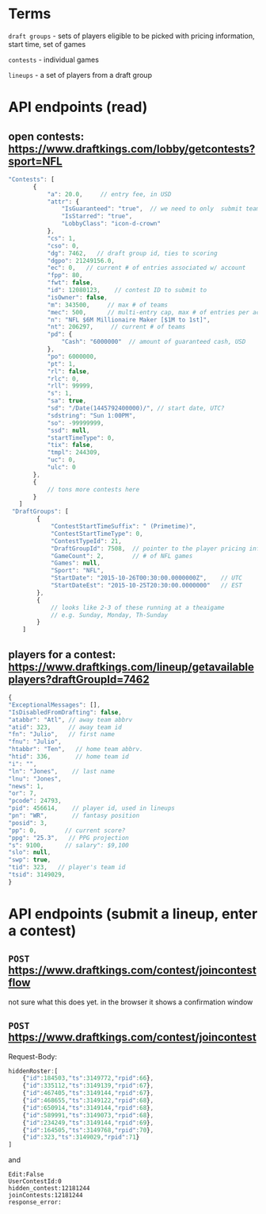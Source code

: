 # Terms

`draft groups` - sets of players eligible to be picked with pricing information, start time, set of games

`contests` - individual games

`lineups` - a set of players from a draft group

# API endpoints (read)

## open contests:  https://www.draftkings.com/lobby/getcontests?sport=NFL

```javascript
"Contests": [
       {
           "a": 20.0,     // entry fee, in USD
           "attr": {
               "IsGuaranteed": "true",  // we need to only  submit teams to these
               "IsStarred": "true",
               "LobbyClass": "icon-d-crown"
           },
           "cs": 1,
           "cso": 0,
           "dg": 7462,   // draft group id, ties to scoring
           "dgpo": 21249156.0,
           "ec": 0,   // current # of entries associated w/ account
           "fpp": 80,
           "fwt": false,
           "id": 12080123,    // contest ID to submit to
           "isOwner": false,
           "m": 343500,     // max # of teams
           "mec": 500,      // multi-entry cap, max # of entries per account?
           "n": "NFL $6M Millionaire Maker [$1M to 1st]",
           "nt": 206297,     // current # of teams
           "pd": {
               "Cash": "6000000"  // amount of guaranteed cash, USD
           },
           "po": 6000000,
           "pt": 1,
           "rl": false,
           "rlc": 0,
           "rll": 99999,
           "s": 1,
           "sa": true,
           "sd": "/Date(1445792400000)/", // start date, UTC?
           "sdstring": "Sun 1:00PM",
           "so": -99999999,
           "ssd": null,
           "startTimeType": 0,
           "tix": false,
           "tmpl": 244309,
           "uc": 0,
           "ulc": 0
       },
       {
           // tons more contests here
       }
   ]
 "DraftGroups": [
        {
            "ContestStartTimeSuffix": " (Primetime)",
            "ContestStartTimeType": 0,
            "ContestTypeId": 21,
            "DraftGroupId": 7508,  // pointer to the player pricing information for this contest
            "GameCount": 2,        // # of NFL games
            "Games": null,
            "Sport": "NFL",
            "StartDate": "2015-10-26T00:30:00.0000000Z",    // UTC
            "StartDateEst": "2015-10-25T20:30:00.0000000"   // EST
        },
        {
            // looks like 2-3 of these running at a theaigame
            // e.g. Sunday, Monday, Th-Sunday
        }
    ]
```

## players for a contest: https://www.draftkings.com/lineup/getavailableplayers?draftGroupId=7462

```javascript
{
"ExceptionalMessages": [],
"IsDisabledFromDrafting": false,
"atabbr": "Atl", // away team abbrv
"atid": 323,     // away team id
"fn": "Julio",   // first name
"fnu": "Julio",
"htabbr": "Ten",   // home team abbrv.
"htid": 336,       // home team id
"i": "",
"ln": "Jones",    // last name
"lnu": "Jones",
"news": 1,
"or": 7,
"pcode": 24793,
"pid": 456614,    // player id, used in lineups
"pn": "WR",       // fantasy position
"posid": 3,
"pp": 0,        // current score?
"ppg": "25.3",   // PPG projection
"s": 9100,      // salary": $9,100
"slo": null,
"swp": true,
"tid": 323,   // player's team id
"tsid": 3149029,
}
```

# API endpoints (submit a lineup, enter a contest)

## `POST` https://www.draftkings.com/contest/joincontestflow

not sure what this does yet. in the browser it shows a confirmation window

## `POST` https://www.draftkings.com/contest/joincontest

Request-Body:
```javascript
hiddenRoster:[
    {"id":184503,"ts":3149772,"rpid":66},
    {"id":335112,"ts":3149139,"rpid":67},
    {"id":467405,"ts":3149144,"rpid":67},
    {"id":468655,"ts":3149122,"rpid":68},
    {"id":650914,"ts":3149144,"rpid":68},
    {"id":589991,"ts":3149073,"rpid":68},
    {"id":234249,"ts":3149144,"rpid":69},
    {"id":164505,"ts":3149768,"rpid":70},
    {"id":323,"ts":3149029,"rpid":71}
]
```
and
```
Edit:False
UserContestId:0
hidden_contest:12181244
joinContests:12181244
response_error:
```
